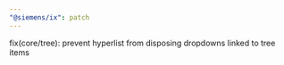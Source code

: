 ```yaml
---
"@siemens/ix": patch
---
```


fix(core/tree): prevent hyperlist from disposing dropdowns linked to tree items

